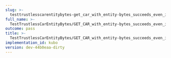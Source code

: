 ```yaml
---
slug: >-
  testtrustlesscarentitybytes-get_car_with_entity-bytes_succeeds_even_if_the_gateway_is_missing_a_block_after_the_requested_range_(format-car)-header_etag
full_name: >-
  TestTrustlessCarEntityBytes/GET_CAR_with_entity-bytes_succeeds_even_if_the_gateway_is_missing_a_block_after_the_requested_range_(format=car)/Header_Etag
outcome: pass
title: >-
  TestTrustlessCarEntityBytes/GET_CAR_with_entity-bytes_succeeds_even_if_the_gateway_is_missing_a_block_after_the_requested_range_(format=car)/Header_Etag
implementation_id: kubo
version: dev-44b0eaa-dirty
---
```


